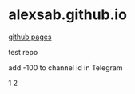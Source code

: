 # alexsab.github.io
[github pages](https://alexsab.github.io)

test repo

add -100 to channel id in Telegram

1
2
